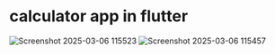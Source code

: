 # calculator app in flutter

![Screenshot 2025-03-06 115523](https://github.com/user-attachments/assets/8afcf160-7071-4688-b3a3-5100ba492c50)
![Screenshot 2025-03-06 115457](https://github.com/user-attachments/assets/9300319c-7b15-4cd5-8aa0-e5c2eb97959b)
